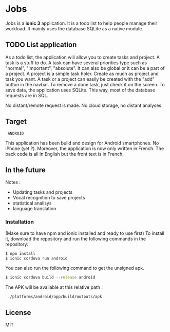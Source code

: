 # Jobs

Jobs is a **ionic 3** application. It is a todo list to help people manage their workload.
It mainly uses the database SQLite as a native module.

## TODO List application

As a todo list, the application will allow you to create tasks and project. A task is a stuff to do. A task can have several priorities type such as "normal", "important", "absolute". It can also be global or it can be a part of a project. A project is a simple task holer.
Create as much as project and task you want.
A task or a project can easily be created with the "add" button in the navbar.
To remove a done task, just check it on the screen.
To save data, the application uses SQLite. This way, most of the database requests are in SQL.

No distant/remote request is made. No cloud storage, no distant analyses.

## Target

     ANDROID

This application has been build and design for Android smartphones. No iPhone (yet ?).
Moreover, the application is now only written in French. The back code is all in English but the front text is in French.

## In the future

Notes :
* Updating tasks and projects
* Vocal recognition to save projects
* statistical analisys
* language translation


### Installation

(Make sure to have npm and ionic installed and ready to use first)
To install it, download the repository and run the following commands in the repository:

```sh
$ npm install
$ ionic cordova run android
```

You can also run the following command to get the unsigned apk.
```sh
$ ionic cordova build --release android
```
The APK will be available at this relative path :

     ./platforms/android/app/build/outputs/apk
    
License
----

MIT